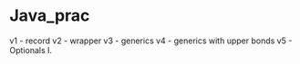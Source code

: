 # Java_prac

v1 - record
v2 - wrapper
v3 - generics
v4 - generics with upper bonds
v5 - Optionals I.
